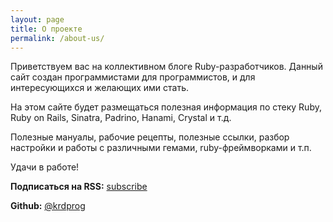 ```yaml
---
layout: page
title: О проекте
permalink: /about-us/
---
```


Приветствуем вас на коллективном блоге Ruby-разработчиков. Данный сайт создан программистами для программистов, и для интересующихся и желающих ими стать.

На этом сайте будет размещаться полезная информация по стеку Ruby, Ruby on Rails, Sinatra, Padrino, Hanami, Crystal и т.д.

Полезные мануалы, рабочие рецепты, полезные ссылки, разбор настройки и работы с различными гемами, ruby-фреймворками и т.п.

Удачи в работе!

**Подписаться на RSS:** [subscribe](/feed.xml)

**Github:** [@krdprog](https://github.com/krdprog)
